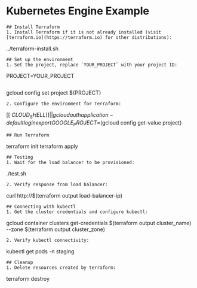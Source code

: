 # Kubernetes Engine Example
```
## Install Terraform
1. Install Terraform if it is not already installed (visit [terraform.io](https://terraform.io) for other distributions):
```
../terraform-install.sh
```
## Set up the environment
1. Set the project, replace `YOUR_PROJECT` with your project ID:
```
PROJECT=YOUR_PROJECT
```
```
gcloud config set project ${PROJECT}
```
2. Configure the environment for Terraform:
```
[[ $CLOUD_SHELL ]] || gcloud auth application-default login
export GOOGLE_PROJECT=$(gcloud config get-value project)
```
## Run Terraform
```
terraform init
terraform apply
```
## Testing
1. Wait for the load balancer to be provisioned:
```
./test.sh
```
2. Verify response from load balancer:
```
curl http://$(terraform output load-balancer-ip)
```
## Connecting with kubectl
1. Get the cluster credentials and configure kubectl:
```
gcloud container clusters get-credentials $(terraform output cluster_name) --zone $(terraform output cluster_zone)
```
2. Verify kubectl connectivity:
```
kubectl get pods -n staging
```
## Cleanup
1. Delete resources created by terraform:
```
terraform destroy
```
